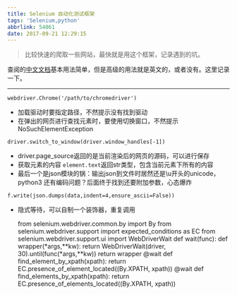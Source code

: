 ```yaml
---
title: Selenium 自动化测试框架
tags: 'Selenium,python'
abbrlink: 54061
date: 2017-09-21 12:29:15
---
```


> 比较快速的爬取一些网站，最快就是用这个框架，记录遇到的坑。

查阅的[中文文档](https://selenium-python-zh.readthedocs.io/en/latest/locating-elements.html "中文文档")基本用法简单，但是高级的用法就是英文的，或者没有。这里记录一下。

<!--more-->

---

``webdriver.Chrome('/path/to/chromedriver')``
- 加载驱动时要指定路径，不然提示没有找到驱动
- 在弹出的网页进行查找元素时，要使用切换窗口，不然提示NoSuchElementException

``driver.switch_to_window(driver.window_handles[-1])``

- driver.page_source返回的是当前渲染后的网页的源码，可以进行保存
- 获取元素的内容 ```element.text```返回str类型，包含当前元素下所有的内容
- 最后一个是json模块的锅：输出json到文件时居然还是\u开头的unicode，python3 还有编码问题？后面终于找到还要附加参数，心态爆炸

``f.write(json.dumps(data,indent=4,ensure_ascii=False))``

- 隐式等待，可以自制一个装饰器，重复调用

	from selenium.webdriver.common.by import By
	from selenium.webdriver.support import expected_conditions as EC
	from selenium.webdriver.support.ui import WebDriverWait
	def wait(func):
		def wrapper(*args,**kw):
			return WebDriverWait(driver, 30).until(func(*args,**kw))
		return wrapper
	@wait
	def find_element_by_xpath(xpath):
		return  EC.presence_of_element_located((By.XPATH, xpath))
	@wait
	def find_elements_by_xpath(xpath):
		return EC.presence_of_elements_located((By.XPATH, xpath))

